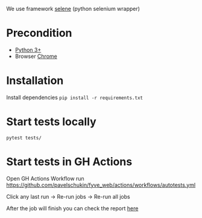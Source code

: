 We use framework [selene](https://github.com/yashaka/selene) (python selenium wrapper)

# Precondition

* [Python 3+](https://www.python.org/)
* Browser [Chrome](https://www.google.com/chrome/)


# Installation

Install dependencies `pip install -r requirements.txt`

# Start tests locally

`pytest tests/`

# Start tests in GH Actions

Open GH Actions Workflow run https://github.com/pavelschukin/fyve_web/actions/workflows/autotests.yml

Click any last run -> Re-run jobs -> Re-run all  jobs

After the job will finish you can check the report [here](https://github.com/pavelschukin/fyve_web/actions/workflows/autotests.yml)



